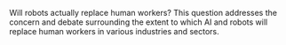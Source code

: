 Will robots actually replace human workers? This question addresses the concern and debate surrounding the extent to which AI and robots will replace human workers in various industries and sectors.